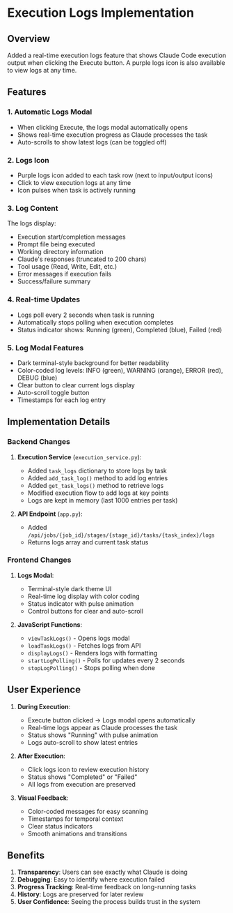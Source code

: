 # Execution Logs Implementation

## Overview
Added a real-time execution logs feature that shows Claude Code execution output when clicking the Execute button. A purple logs icon is also available to view logs at any time.

## Features

### 1. **Automatic Logs Modal**
- When clicking Execute, the logs modal automatically opens
- Shows real-time execution progress as Claude processes the task
- Auto-scrolls to show latest logs (can be toggled off)

### 2. **Logs Icon**
- Purple logs icon added to each task row (next to input/output icons)
- Click to view execution logs at any time
- Icon pulses when task is actively running

### 3. **Log Content**
The logs display:
- Execution start/completion messages
- Prompt file being executed
- Working directory information
- Claude's responses (truncated to 200 chars)
- Tool usage (Read, Write, Edit, etc.)
- Error messages if execution fails
- Success/failure summary

### 4. **Real-time Updates**
- Logs poll every 2 seconds when task is running
- Automatically stops polling when execution completes
- Status indicator shows: Running (green), Completed (blue), Failed (red)

### 5. **Log Modal Features**
- Dark terminal-style background for better readability
- Color-coded log levels: INFO (green), WARNING (orange), ERROR (red), DEBUG (blue)
- Clear button to clear current logs display
- Auto-scroll toggle button
- Timestamps for each log entry

## Implementation Details

### Backend Changes

1. **Execution Service** (`execution_service.py`):
   - Added `task_logs` dictionary to store logs by task
   - Added `add_task_log()` method to add log entries
   - Added `get_task_logs()` method to retrieve logs
   - Modified execution flow to add logs at key points
   - Logs are kept in memory (last 1000 entries per task)

2. **API Endpoint** (`app.py`):
   - Added `/api/jobs/{job_id}/stages/{stage_id}/tasks/{task_index}/logs`
   - Returns logs array and current task status

### Frontend Changes

1. **Logs Modal**:
   - Terminal-style dark theme UI
   - Real-time log display with color coding
   - Status indicator with pulse animation
   - Control buttons for clear and auto-scroll

2. **JavaScript Functions**:
   - `viewTaskLogs()` - Opens logs modal
   - `loadTaskLogs()` - Fetches logs from API
   - `displayLogs()` - Renders logs with formatting
   - `startLogPolling()` - Polls for updates every 2 seconds
   - `stopLogPolling()` - Stops polling when done

## User Experience

1. **During Execution**:
   - Execute button clicked → Logs modal opens automatically
   - Real-time logs appear as Claude processes the task
   - Status shows "Running" with pulse animation
   - Logs auto-scroll to show latest entries

2. **After Execution**:
   - Click logs icon to review execution history
   - Status shows "Completed" or "Failed"
   - All logs from execution are preserved

3. **Visual Feedback**:
   - Color-coded messages for easy scanning
   - Timestamps for temporal context
   - Clear status indicators
   - Smooth animations and transitions

## Benefits

1. **Transparency**: Users can see exactly what Claude is doing
2. **Debugging**: Easy to identify where execution failed
3. **Progress Tracking**: Real-time feedback on long-running tasks
4. **History**: Logs are preserved for later review
5. **User Confidence**: Seeing the process builds trust in the system